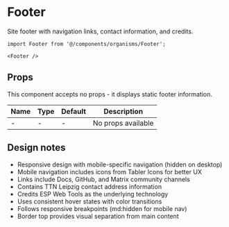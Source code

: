 # Footer

Site footer with navigation links, contact information, and credits.

```tsx
import Footer from '@/components/organisms/Footer';

<Footer />
```

## Props

This component accepts no props - it displays static footer information.

| Name | Type | Default | Description |
|------|------|---------|-------------|
| -    | -    | -       | No props available |

## Design notes

- Responsive design with mobile-specific navigation (hidden on desktop)
- Mobile navigation includes icons from Tabler Icons for better UX
- Links include Docs, GitHub, and Matrix community channels
- Contains TTN Leipzig contact address information
- Credits ESP Web Tools as the underlying technology
- Uses consistent hover states with color transitions
- Follows responsive breakpoints (md:hidden for mobile nav)
- Border top provides visual separation from main content
